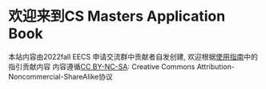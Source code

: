 # 欢迎来到CS Masters Application Book

本站内容由2022fall EECS 申请交流群中贡献者自发创建, 欢迎根据[使用指南](使用指南.md)中的指引贡献内容
内容遵循[CC BY-NC-SA](https://creativecommons.org/licenses/by-nc-sa/4.0/): Creative Commons Attribution-Noncommercial-ShareAlike协议
